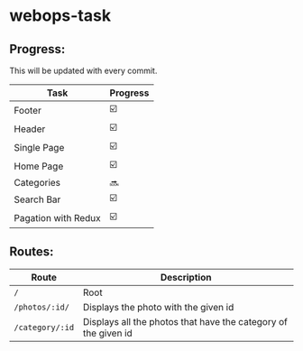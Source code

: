 # webops-task

## Progress:

This will be updated with every commit.

| Task | Progress |
| --- | --- |
| Footer | :ballot_box_with_check: |
| Header | :ballot_box_with_check: |
| Single Page | :ballot_box_with_check: |
| Home Page | :ballot_box_with_check: |
| Categories | :soon: |
| Search Bar | :ballot_box_with_check: |
| Pagation with Redux | :ballot_box_with_check: |

## Routes:

| Route | Description |
| --- | --- |
| `/` | Root |
| `/photos/:id/` | Displays the photo with the given id |
| `/category/:id` | Displays all the photos that have the category of the given id |